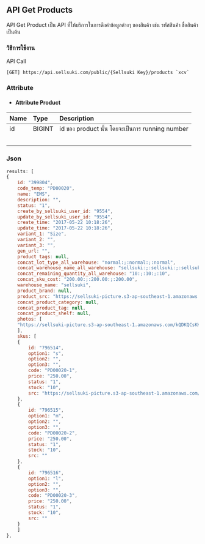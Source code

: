 ## API Get Products

API Get Product เป็น API ที่ให้บริการในการดึงค่าข้อมูลต่างๆ ของสินค้า เช่น รหัสสินค้า ชื่อสินค้า เป็นต้น

### วิธีการใช้งาน

API Call

    [GET] https://api.sellsuki.com/public/{Sellsuki Key}/products `xcv`

### Attribute

* #### Attribute Product

| **Name** | **Type** | **Description** |
| :--- | :--- | :--- |
| id | BIGINT | id ของ product นั้น โดยจะเป็นการ  running number |
|  |  |  |
|  |  |  |
|  |  |  |
|  |  |  |
|  |  |  |

### Json

```js
results: [
{
    id: "399804",
    code_temp: "PD00020",
    name: "EMS",
    description: "",
    status: "1",
    create_by_sellsuki_user_id: "9554",
    update_by_sellsuki_user_id: "9554",
    create_time: "2017-05-22 10:18:26",
    update_time: "2017-05-22 10:18:26",
    variant_1: "Size",
    variant_2: "",
    variant_3: "",
    gen_url: "",
    product_tags: null,
    concat_lot_type_all_warehouse: "normal:;:normal:;:normal",
    concat_warehouse_name_all_warehouse: "sellsuki:;:sellsuki:;:sellsuki",
    concat_remaining_quantity_all_warehouse: "10:;:10:;:10",
    concat_sku_cost: "200.00:;:200.00:;:200.00",
    warehouse_name: "sellsuki",
    product_brand: null,
    product_src: "https://sellsuki-picture.s3-ap-southeast-1.amazonaws.com/kQDKQCsKKx420150731T0523S2318740056711316220.png",
    concat_product_category: null,
    concat_product_tag: null,
    concat_product_shelf: null,
    photos: [
    "https://sellsuki-picture.s3-ap-southeast-1.amazonaws.com/kQDKQCsKKx420150731T0523S2318740056711316220.png"
    ],
    skus: [
    {
        id: "796514",
        option1: "s",
        option2: "",
        option3: "",
        code: "PD00020-1",
        price: "250.00",
        status: "1",
        stock: "10",
        src: "https://sellsuki-picture.s3-ap-southeast-1.amazonaws.com/kQDKQCsKKx420150731T0523S2318740056711316220.png"
    },
    {
        id: "796515",
        option1: "m",
        option2: "",
        option3: "",
        code: "PD00020-2",
        price: "250.00",
        status: "1",
        stock: "10",
        src: ""
    },
    {
        id: "796516",
        option1: "l",
        option2: "",
        option3: "",
        code: "PD00020-3",
        price: "250.00",
        status: "1",
        stock: "10",
        src: ""
    }
    ]
},
```



